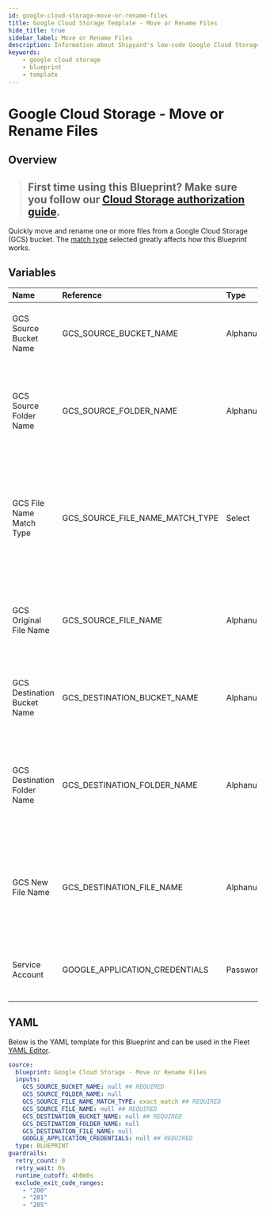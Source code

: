 ```yaml
---
id: google-cloud-storage-move-or-rename-files
title: Google Cloud Storage Template - Move or Rename Files
hide_title: true
sidebar_label: Move or Rename Files
description: Information about Shipyard's low-code Google Cloud Storage Move or Rename Files blueprint. Quickly move one or more files from a Google Cloud Storage (GCS) bucket or folder. Once the files have been moved, transfer them to another service or run another Vessel against the data.
keywords:
    - google cloud storage
    - blueprint
    - template
---
```


# Google Cloud Storage - Move or Rename Files

## Overview

> ## **First time using this Blueprint? Make sure you follow our [Cloud Storage authorization guide](https://www.shipyardapp.com/docs/blueprint-library/google-cloud-storage/google-cloud-storage-authorization/)**.

Quickly move and rename one or more files from a Google Cloud Storage (GCS) bucket. The [match type](https://www.shipyardapp.com/docs/reference/blueprint-library/match-type/) selected greatly affects how this Blueprint works.



## Variables

| Name                        | Reference                       | Type         | Required           | Default       | Options                                                                | Description                                                                                                                |
|:----------------------------|:--------------------------------|:-------------|:-------------------|:--------------|:-----------------------------------------------------------------------|:---------------------------------------------------------------------------------------------------------------------------|
| GCS Source Bucket Name      | GCS_SOURCE_BUCKET_NAME          | Alphanumeric | :white_check_mark: | -             | -                                                                      | The name of the bucket where the target file resides                                                                       |
| GCS Source Folder Name      | GCS_SOURCE_FOLDER_NAME          | Alphanumeric | :heavy_minus_sign: | -             | -                                                                      | The name of the folder where the target file resides. If blank, will be placed in the root directory                       |
| GCS File Name Match Type    | GCS_SOURCE_FILE_NAME_MATCH_TYPE | Select       | :white_check_mark: | `exact_match` | Exact Match: `exact_match`<br></br><br></br>Regex Match: `regex_match` | Determines if the text in "GCS Original File Name" will look for one file with exact match, or multiple files using regex. |
| GCS Original File Name      | GCS_SOURCE_FILE_NAME            | Alphanumeric | :white_check_mark: | -             | -                                                                      | Name of the target file in the GCS bucket. Can be regex if "Match Type" is set accordingly.                                |
| GCS Destination Bucket Name | GCS_DESTINATION_BUCKET_NAME     | Alphanumeric | :white_check_mark: | -             | -                                                                      | The name of the bucket where the target file will be moved to                                                              |
| GCS Destination Folder Name | GCS_DESTINATION_FOLDER_NAME     | Alphanumeric | :heavy_minus_sign: | -             | -                                                                      | The name of the folder where the target file is going to be moved to. If blank, will be placed in the root directory       |
| GCS New File Name           | GCS_DESTINATION_FILE_NAME       | Alphanumeric | :heavy_minus_sign: | -             | -                                                                      | The name of the file once it is moved to a new bucket or folder. If left blank, the original file will be used             |
| Service Account             | GOOGLE_APPLICATION_CREDENTIALS  | Password     | :white_check_mark: | -             | -                                                                      | JSON from a Google Cloud Service account key.                                                                              |


## YAML

Below is the YAML template for this Blueprint and can be used in the Fleet [YAML Editor](../../reference/fleets/yaml-editor.md).

```yaml
source:
  blueprint: Google Cloud Storage - Move or Rename Files
  inputs:
    GCS_SOURCE_BUCKET_NAME: null ## REQUIRED
    GCS_SOURCE_FOLDER_NAME: null 
    GCS_SOURCE_FILE_NAME_MATCH_TYPE: exact_match ## REQUIRED
    GCS_SOURCE_FILE_NAME: null ## REQUIRED
    GCS_DESTINATION_BUCKET_NAME: null ## REQUIRED
    GCS_DESTINATION_FOLDER_NAME: null 
    GCS_DESTINATION_FILE_NAME: null 
    GOOGLE_APPLICATION_CREDENTIALS: null ## REQUIRED
  type: BLUEPRINT
guardrails:
  retry_count: 0
  retry_wait: 0s
  runtime_cutoff: 4h0m0s
  exclude_exit_code_ranges:
    - "200"
    - "201"
    - "205"
```
